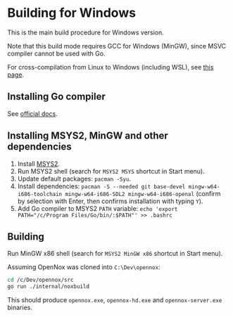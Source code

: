 # Building for Windows

This is the main build procedure for Windows version.

Note that this build mode requires GCC for Windows (MinGW), since MSVC compiler cannot be used with Go.

For cross-compilation from Linux to Windows (including WSL), see [this page](./build-windows-on-linux.md).

## Installing Go compiler

See [official docs](https://golang.org/doc/install).

## Installing MSYS2, MinGW and other dependencies

1. Install [MSYS2](https://www.msys2.org/).
2. Run MSYS2 shell (search for `MSYS2 MSYS` shortcut in Start menu).
3. Update default packages: `pacman -Syu`.
4. Install dependencies: `pacman -S --needed git base-devel mingw-w64-i686-toolchain mingw-w64-i686-SDL2 mingw-w64-i686-openal`
   (confirm by selection with Enter, then confirms installation with typing `Y`).
5. Add Go compiler to MSYS2 `PATH` variable: `echo 'export PATH="/c/Program Files/Go/bin/:$PATH"' >> .bashrc`

## Building

Run MinGW x86 shell (search for `MSYS2 MinGW x86` shortcut in Start menu).

Assuming OpenNox was cloned into `C:\Dev\opennox`:

```bash
cd /c/Dev/opennox/src
go run ./internal/noxbuild
```

This should produce `opennox.exe`, `opennox-hd.exe` and `opennox-server.exe` binaries.
